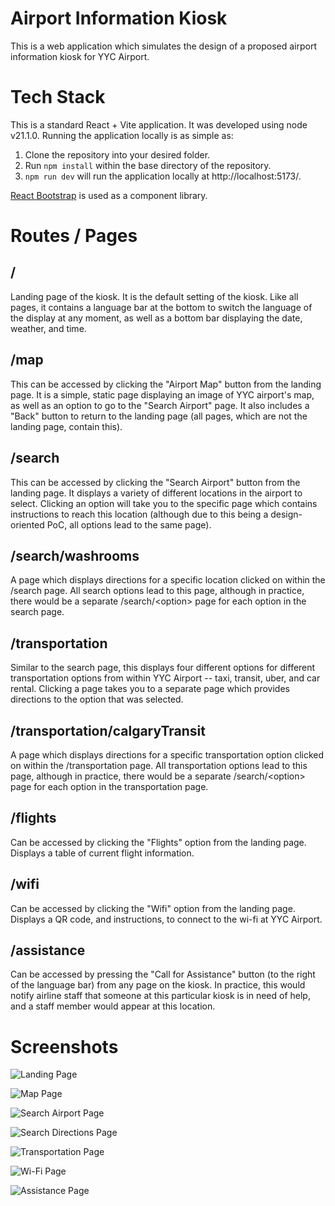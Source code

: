 # Airport Information Kiosk

This is a web application which simulates the design of a proposed airport information kiosk for YYC Airport. 


# Tech Stack

This is a standard React + Vite application. It was developed using node v21.1.0. Running the application locally is as simple as:

1. Clone the repository into your desired folder.
2. Run `npm install` within the base directory of the repository.
3. `npm run dev` will run the application locally at http://localhost:5173/.

[React Bootstrap](https://react-bootstrap.netlify.app/) is used as a component library.



# Routes / Pages

## /
Landing page of the kiosk. It is the default setting of the kiosk. Like all pages, it contains a language bar at the bottom to switch the language of the display at any moment, as well as a bottom bar displaying the date, weather, and time.

## /map
This can be accessed by clicking the "Airport Map" button from the landing page. It is a simple, static page displaying an image of YYC airport's map, as well as an option to go to the "Search Airport" page. It also includes a "Back" button to return to the landing page (all pages, which are not the landing page, contain this).

## /search
This can be accessed by clicking the "Search Airport" button from the landing page. It displays a variety of different locations in the airport to select. Clicking an option will take you to the specific page which contains instructions to reach this location (although due to this being a design-oriented PoC, all options lead to the same page).

## /search/washrooms
A page which displays directions for a specific location clicked on within the /search page. All search options lead to this page, although in practice, there would be a separate /search/\<option\> page for each option in the search page.

## /transportation
Similar to the search page, this displays four different options for different transportation options from within YYC Airport -- taxi, transit, uber, and car rental. Clicking a page takes you to a separate page which provides directions to the option that was selected.

## /transportation/calgaryTransit
A page which displays directions for a specific transportation option clicked on within the /transportation page. All transportation options lead to this page, although in practice, there would be a separate /search/\<option\> page for each option in the transportation page.

## /flights
Can be accessed by clicking the "Flights" option from the landing page. Displays a table of current flight information.

## /wifi
Can be accessed by clicking the "Wifi" option from the landing page. Displays a QR code, and instructions, to connect to the wi-fi at YYC Airport.

## /assistance
Can be accessed by pressing the "Call for Assistance" button (to the right of the language bar) from any page on the kiosk. In practice, this would notify airline staff that someone at this particular kiosk is in need of help, and a staff member would appear at this location.


# Screenshots
![Landing Page](readme/image.png)

![Map Page](readme/mappage.png)

![Search Airport Page](readme/search.png)

![Search Directions Page](readme/searchdirections.png)

![Transportation Page](readme/transportation.png)

![Wi-Fi Page](readme/wifi.png)

![Assistance Page](readme/assist.png)